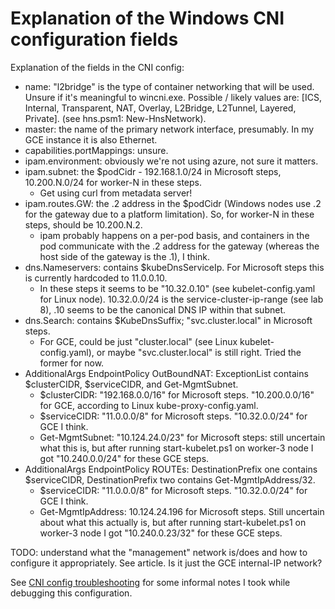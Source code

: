 # Explanation of the Windows CNI configuration fields

Explanation of the fields in the CNI config:

* name: "l2bridge" is the type of container networking that will be used. Unsure
  if it's meaningful to wincni.exe. Possible / likely values are: [ICS,
  Internal, Transparent, NAT, Overlay, L2Bridge, L2Tunnel, Layered, Private].
  (see hns.psm1: New-HnsNetwork).
* master: the name of the primary network interface, presumably. In my GCE
  instance it is also Ethernet.
* capabilities.portMappings: unsure.
* ipam.environment: obviously we're not using azure, not sure it matters.
* ipam.subnet: the $podCidr - 192.168.1.0/24 in Microsoft steps, 10.200.N.0/24
  for worker-N in these steps.
    - Get using curl from metadata server!
* ipam.routes.GW: the .2 address in the $podCidr (Windows nodes use .2 for the
  gateway due to a platform limitation). So, for worker-N in these steps, should
  be 10.200.N.2.
    - ipam probably happens on a per-pod basis, and containers in the pod
      communicate with the .2 address for the gateway (whereas the host side
      of the gateway is the .1), I think.
* dns.Nameservers: contains $kubeDnsServiceIp. For Microsoft steps this is currently
  hardcoded to 11.0.0.10.
    - In these steps it seems to be "10.32.0.10" (see kubelet-config.yaml for Linux
      node). 10.32.0.0/24 is the service-cluster-ip-range (see lab 8), .10 seems
      to be the canonical DNS IP within that subnet.
* dns.Search: contains $KubeDnsSuffix; "svc.cluster.local" in Microsoft steps.
    - For GCE, could be just "cluster.local" (see Linux kubelet-config.yaml), or
      maybe "svc.cluster.local" is still right. Tried the former for now.
* AdditionalArgs EndpointPolicy OutBoundNAT: ExceptionList contains
  $clusterCIDR, $serviceCIDR, and Get-MgmtSubnet.
    - $clusterCIDR: "192.168.0.0/16" for Microsoft steps. "10.200.0.0/16" for
      GCE, according to Linux kube-proxy-config.yaml.
    - $serviceCIDR: "11.0.0.0/8" for Microsoft steps. "10.32.0.0/24" for GCE I
      think.
    - Get-MgmtSubnet: "10.124.24.0/23" for Microsoft steps: still uncertain
      what this is, but after running start-kubelet.ps1 on worker-3 node I
      got "10.240.0.0/24" for these GCE steps.
* AdditionalArgs EndpointPolicy ROUTEs: DestinationPrefix one contains
  $serviceCIDR, DestinationPrefix two contains Get-MgmtIpAddress/32.
    - $serviceCIDR: "11.0.0.0/8" for Microsoft steps. "10.32.0.0/24" for GCE I
      think.
    - Get-MgmtIpAddress: 10.124.24.196 for Microsoft steps. Still uncertain
      about what this actually is, but after running start-kubelet.ps1 on
      worker-3 node I got "10.240.0.23/32" for these GCE steps.

TODO: understand what the "management" network is/does and how to configure it
appropriately. See article. Is it just the GCE internal-IP network?

See [CNI config
troubleshooting](troubleshooting/win-cni-config-troubleshooting.md) for some
informal notes I took while debugging this configuration.
